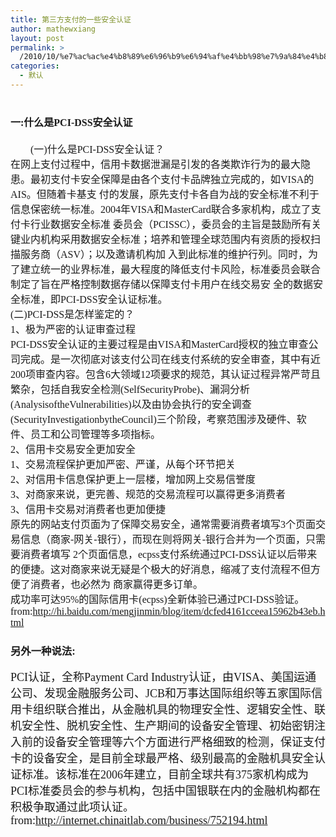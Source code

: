 ```yaml
---
title: 第三方支付的一些安全认证
author: mathewxiang
layout: post
permalink: >
  /2010/10/%e7%ac%ac%e4%b8%89%e6%96%b9%e6%94%af%e4%bb%98%e7%9a%84%e4%b8%80%e4%ba%9b%e5%ae%89%e5%85%a8%e8%ae%a4%e8%af%81/
categories:
  - 默认
---
```

# <font size="3" face="华文宋体">一:</font><font size="3" face="华文宋体">什么是PCI-DSS安全认证</font>

<font size="3" face="华文宋体">　　(一)什么是PCI-DSS安全认证？<br />在网上支付过程中，信用卡数据泄漏是引发的各类欺诈行为的最大隐患。最初支付卡安全保障是由各个支付卡品牌独立完成的，如VISA的AIS。但随着卡基支 付的发展，原先支付卡各自为战的安全标准不利于信息保密统一标准。2004年VISA和MasterCard联合多家机构，成立了支付卡行业数据安全标准 委员会（PCISSC），委员会的主旨是鼓励所有关键业内机构采用数据安全标准；培养和管理全球范围内有资质的授权扫描服务商（ASV）；以及邀请机构加 入到此标准的维护行列。同时，为了建立统一的业界标准，最大程度的降低支付卡风险，标准委员会联合制定了旨在严格控制数据存储以保障支付卡用户在线交易安 全的数据安全标准，即PCI-DSS安全认证标准。<br />(二)PCI-DSS是怎样鉴定的？<br />1、极为严密的认证审查过程<br />PCI-DSS安全认证的主要过程是由VISA和MasterCard授权的独立审查公司完成。是一次彻底对该支付公司在线支付系统的安全审查，其中有近 200项审查内容。包含6大领域12项要求的规范，其认证过程异常严苛且繁杂，包括自我安全检测(SelfSecurityProbe)、漏洞分析 (AnalysisoftheVulnerabilities)以及由协会执行的安全调查 (SecurityInvestigationbytheCouncil)三个阶段，考察范围涉及硬件、软件、员工和公司管理等多项指标。<br />2、信用卡交易安全更加安全<br />1、交易流程保护更加严密、严谨，从每个环节把关<br />2、对信用卡信息保护更上一层楼，增加网上交易信誉度<br />3、对商家来说，更完善、规范的交易流程可以赢得更多消费者<br />3、信用卡交易对消费者也更加便捷<br />原先的网站支付页面为了保障交易安全，通常需要消费者填写3个页面交易信息（商家-网关-银行），而现在则将网关-银行合并为一个页面，只需要消费者填写 2个页面信息，ecpss支付系统通过PCI-DSS认证以后带来的便捷。这对商家来说无疑是个极大的好消息，缩减了支付流程不但方便了消费者，也必然为 商家赢得更多订单。<br />成功率可达95%的国际信用卡(ecpss)全新体验已通过PCI-DSS验证。</font> 
<font size="3" face="华文宋体">from:</font>[<font size="3" face="华文宋体">http://hi.baidu.com/mengjinmin/blog/item/dcfed4161cceea15962b43eb.html</font>][1]

> 
### 另外一种说法:

<font size="4" face="华文中宋">PCI认证，全称Payment Card Industry认证，由VISA、美国运通公司、发现金融服务公司、JCB和万事达国际组织等五家国际信用卡组织联合推出，从金融机具的物理安全性、逻辑安全性、联机安全性、脱机安全性、生产期间的设备安全管理、初始密钥注入前的设备安全管理等六个方面进行严格细致的检测，保证支付卡的设备安全，是目前全球最严格、级别最高的金融机具安全认证标准。该标准在2006年建立，目前全球共有375家机构成为PCI标准委员会的参与机构，包括中国银联在内的金融机构都在积极争取通过此项认证。</font> 
<font size="4" face="华文中宋">from:<a title="http://internet.chinaitlab.com/business/752194.html" href="http://internet.chinaitlab.com/business/752194.html">http://internet.chinaitlab.com/business/752194.html</a></font>

>

 [1]: http://hi.baidu.com/mengjinmin/blog/item/dcfed4161cceea15962b43eb.html "http://hi.baidu.com/mengjinmin/blog/item/dcfed4161cceea15962b43eb.html"